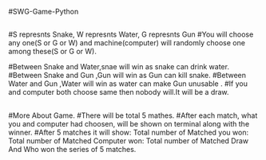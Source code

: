 #SWG-Game-Python
##
#S represnts Snake, W represnts Water,  G represnts Gun
#You will choose any one(S or G or W) and machine(computer) will randomly choose one among these(S or G or W).

#Between Snake and Water,snae will win as snake can drink water.
#Between Snake and Gun ,Gun  will win as Gun can kill snake.
#Between Water and Gun ,Water will win as water can make Gun unusable .
#If you and computer both choose same then nobody will.It will be a draw. 
##
#More About Game.
#There will be total 5 mathes.
#After each match, what you and computer had choosen, will be shown on terminal along with the winner. 
#After 5 matches it will show:
Total number of Matched you won:
Total number of Matched Computer won: 
Total number of Matched Draw And Who won the series of 5 matches.
##



